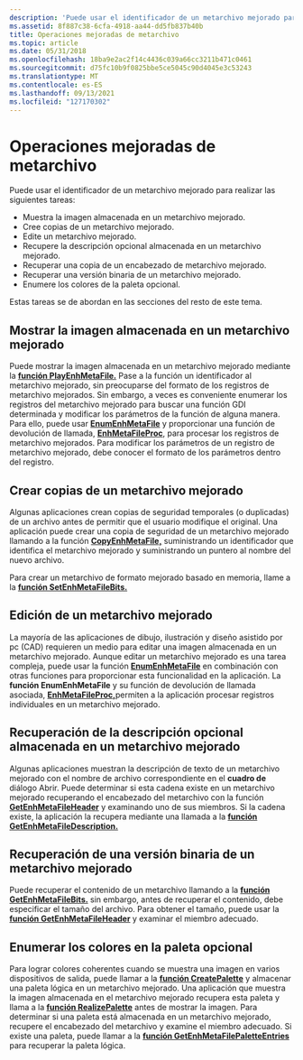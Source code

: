 ```yaml
---
description: 'Puede usar el identificador de un metarchivo mejorado para realizar las siguientes tareas:'
ms.assetid: 8f887c38-6cfa-4918-aa44-dd5fb837b40b
title: Operaciones mejoradas de metarchivo
ms.topic: article
ms.date: 05/31/2018
ms.openlocfilehash: 18ba9e2ac2f14c4436c039a66cc3211b471c0461
ms.sourcegitcommit: d75fc10b9f0825bbe5ce5045c90d4045e3c53243
ms.translationtype: MT
ms.contentlocale: es-ES
ms.lasthandoff: 09/13/2021
ms.locfileid: "127170302"
---
```

# <a name="enhanced-metafile-operations"></a>Operaciones mejoradas de metarchivo

Puede usar el identificador de un metarchivo mejorado para realizar las siguientes tareas:

-   Muestra la imagen almacenada en un metarchivo mejorado.
-   Cree copias de un metarchivo mejorado.
-   Edite un metarchivo mejorado.
-   Recupere la descripción opcional almacenada en un metarchivo mejorado.
-   Recuperar una copia de un encabezado de metarchivo mejorado.
-   Recuperar una versión binaria de un metarchivo mejorado.
-   Enumere los colores de la paleta opcional.

Estas tareas se de abordan en las secciones del resto de este tema.

## <a name="display-the-picture-stored-in-an-enhanced-metafile"></a>Mostrar la imagen almacenada en un metarchivo mejorado

Puede mostrar la imagen almacenada en un metarchivo mejorado mediante la [**función PlayEnhMetaFile.**](/windows/desktop/api/Wingdi/nf-wingdi-playenhmetafile) Pase a la función un identificador al metarchivo mejorado, sin preocuparse del formato de los registros de metarchivo mejorados. Sin embargo, a veces es conveniente enumerar los registros del metarchivo mejorado para buscar una función GDI determinada y modificar los parámetros de la función de alguna manera. Para ello, puede usar [**EnumEnhMetaFile**](/windows/desktop/api/Wingdi/nf-wingdi-enumenhmetafile) y proporcionar una función de devolución de llamada, [**EnhMetaFileProc**](/windows/win32/api/wingdi/nc-wingdi-enhmfenumproc), para procesar los registros de metarchivo mejorados. Para modificar los parámetros de un registro de metarchivo mejorado, debe conocer el formato de los parámetros dentro del registro.

## <a name="create-copies-of-an-enhanced-metafile"></a>Crear copias de un metarchivo mejorado

Algunas aplicaciones crean copias de seguridad temporales (o duplicadas) de un archivo antes de permitir que el usuario modifique el original. Una aplicación puede crear una copia de seguridad de un metarchivo mejorado llamando a la función [**CopyEnhMetaFile,**](/windows/desktop/api/Wingdi/nf-wingdi-copyenhmetafilea) suministrando un identificador que identifica el metarchivo mejorado y suministrando un puntero al nombre del nuevo archivo.

Para crear un metarchivo de formato mejorado basado en memoria, llame a la [**función SetEnhMetaFileBits.**](/windows/desktop/api/Wingdi/nf-wingdi-setenhmetafilebits)

## <a name="edit-an-enhanced-metafile"></a>Edición de un metarchivo mejorado

La mayoría de las aplicaciones de dibujo, ilustración y diseño asistido por pc (CAD) requieren un medio para editar una imagen almacenada en un metarchivo mejorado. Aunque editar un metarchivo mejorado es una tarea compleja, puede usar la función [**EnumEnhMetaFile**](/windows/desktop/api/Wingdi/nf-wingdi-enumenhmetafile) en combinación con otras funciones para proporcionar esta funcionalidad en la aplicación. La **función EnumEnhMetaFile** y su función de devolución de llamada asociada, [**EnhMetaFileProc,**](/windows/win32/api/wingdi/nc-wingdi-enhmfenumproc)permiten a la aplicación procesar registros individuales en un metarchivo mejorado.

## <a name="retrieve-the-optional-description-stored-in-an-enhanced-metafile"></a>Recuperación de la descripción opcional almacenada en un metarchivo mejorado

Algunas aplicaciones muestran la descripción de texto de un metarchivo mejorado con el nombre de archivo correspondiente en el **cuadro de** diálogo Abrir. Puede determinar si esta cadena existe en un metarchivo mejorado recuperando el encabezado del metarchivo con la función [**GetEnhMetaFileHeader**](/windows/desktop/api/Wingdi/nf-wingdi-getenhmetafileheader) y examinando uno de sus miembros. Si la cadena existe, la aplicación la recupera mediante una llamada a la [**función GetEnhMetaFileDescription.**](/windows/desktop/api/Wingdi/nf-wingdi-getenhmetafiledescriptiona)

## <a name="retrieve-a-binary-version-of-an-enhanced-metafile"></a>Recuperación de una versión binaria de un metarchivo mejorado

Puede recuperar el contenido de un metarchivo llamando a la [**función GetEnhMetaFileBits.**](/windows/desktop/api/Wingdi/nf-wingdi-getenhmetafilebits) sin embargo, antes de recuperar el contenido, debe especificar el tamaño del archivo. Para obtener el tamaño, puede usar la [**función GetEnhMetaFileHeader**](/windows/desktop/api/Wingdi/nf-wingdi-getenhmetafileheader) y examinar el miembro adecuado.

## <a name="enumerate-the-colors-in-the-optional-palette"></a>Enumerar los colores en la paleta opcional

Para lograr colores coherentes cuando se muestra una imagen en varios dispositivos de salida, puede llamar a la [**función CreatePalette**](/windows/desktop/api/Wingdi/nf-wingdi-createpalette) y almacenar una paleta lógica en un metarchivo mejorado. Una aplicación que muestra la imagen almacenada en el metarchivo mejorado recupera esta paleta y llama a la [**función RealizePalette**](/windows/desktop/api/Wingdi/nf-wingdi-realizepalette) antes de mostrar la imagen. Para determinar si una paleta está almacenada en un metarchivo mejorado, recupere el encabezado del metarchivo y examine el miembro adecuado. Si existe una paleta, puede llamar a la [**función GetEnhMetaFilePaletteEntries**](/windows/desktop/api/Wingdi/nf-wingdi-getenhmetafilepaletteentries) para recuperar la paleta lógica.

 

 
